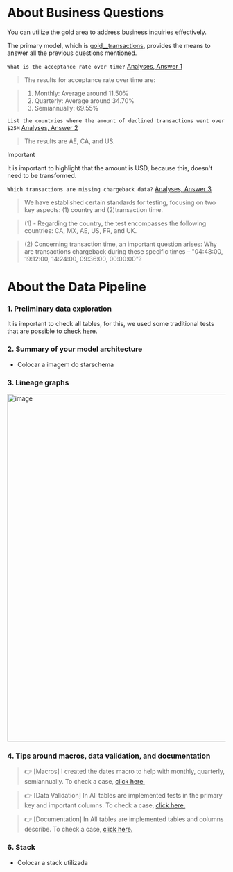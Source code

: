 # About Business Questions

You can utilize the gold area to address business inquiries effectively. 

The primary model, which is [gold__transactions](models/gold/gold__transactions.sql), provides the means to answer all the previous questions mentioned.

 `What is the acceptance rate over time?` [Analyses, Answer 1](analyses/answer_1_acceptance_rate_over_time.sql)

> The results for acceptance rate over time are:

> 1. Monthly: Average around 11.50%
> 2. Quarterly: Average around 34.70%
> 3. Semiannually: 69.55%
  
 `List the countries where the amount of declined transactions went over $25M` [Analyses, Answer 2](analyses/answer_2_country_amount_declined_transac_over_25M.sql)

> The results are AE, CA, and US.

> [!IMPORTANT]
> It is important to highlight that the amount is USD, because this, doesn't need to be transformed.

 `Which transactions are missing chargeback data?` [Analyses, Answer 3](analyses/answer_3_transac_missing_chargeback.sql)

> We have established certain standards for testing, focusing on two key aspects: (1) country and (2)transaction time.

> (1) - Regarding the country, the test encompasses the following countries: CA, MX, AE, US, FR, and UK.

> (2) Concerning transaction time, an important question arises: Why are transactions chargeback during these specific times – "04:48:00, 19:12:00, 14:24:00, 09:36:00, 00:00:00"?

# About the Data Pipeline

### 1. Preliminary data exploration

It is important to check all tables, for this, we used some traditional tests that are possible [to check here](analyses/preliminary_data_exploration.sql).

### 2. Summary of your model architecture

- Colocar a imagem do starschema
  
### 3. Lineage graphs

<img width="800" alt="image" src="https://github.com/geanpannellini/study_finance_transactions/assets/70926945/29c16b80-3bed-4ec2-8e6e-2badd37c2a57">


### 4. Tips around macros, data validation, and documentation

> :point_right: [Macros] I created the dates macro to help with monthly, quarterly, semiannually. To check a case, [click here.](macros/dates.sql)

> :point_right: [Data Validation] In All tables are implemented tests in the primary key and important columns. To check a case, [click here.](models/staging/schema.yml)

> :point_right: [Documentation] In All tables are implemented tables and columns describe. To check a case, [click here.](models/gold/schema.yml)

### 6. Stack

- Colocar a stack utilizada
